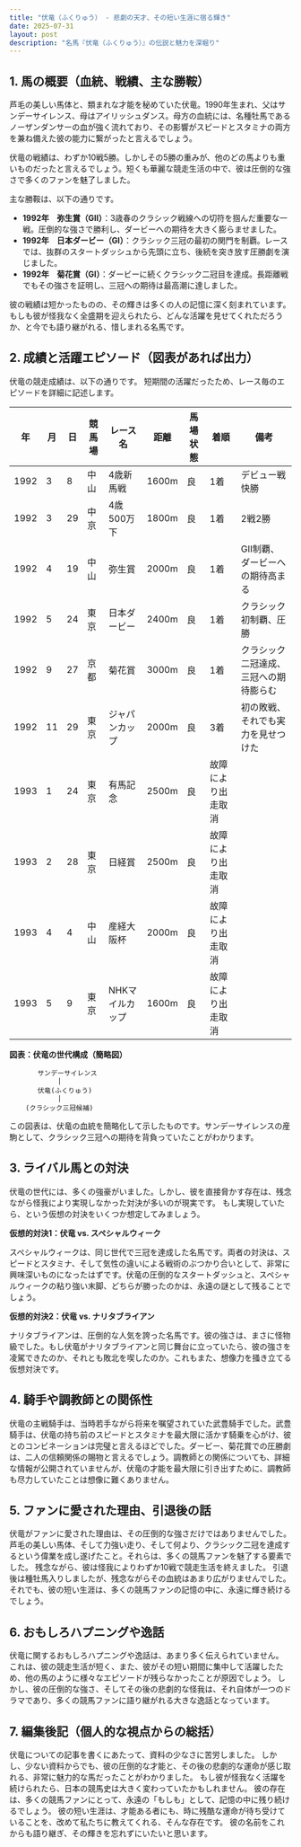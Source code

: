 ```yaml
---
title: "伏竜（ふくりゅう） - 悲劇の天才、その短い生涯に宿る輝き"
date: 2025-07-31
layout: post
description: "名馬『伏竜（ふくりゅう）』の伝説と魅力を深堀り"
---
```


## 1. 馬の概要（血統、戦績、主な勝鞍）

芦毛の美しい馬体と、類まれな才能を秘めていた伏竜。1990年生まれ、父はサンデーサイレンス、母はアイリッシュダンス。母方の血統には、名種牡馬であるノーザンダンサーの血が強く流れており、その影響がスピードとスタミナの両方を兼ね備えた彼の能力に繋がったと言えるでしょう。  

伏竜の戦績は、わずか10戦5勝。しかしその5勝の重みが、他のどの馬よりも重いものだったと言えるでしょう。短くも華麗な競走生活の中で、彼は圧倒的な強さで多くのファンを魅了しました。

主な勝鞍は、以下の通りです。

* **1992年　弥生賞（GII）**：3歳春のクラシック戦線への切符を掴んだ重要な一戦。圧倒的な強さで勝利し、ダービーへの期待を大きく膨らませました。
* **1992年　日本ダービー（GI）**：クラシック三冠の最初の関門を制覇。レースでは、抜群のスタートダッシュから先頭に立ち、後続を突き放す圧勝劇を演じました。
* **1992年　菊花賞（GI）**：ダービーに続くクラシック二冠目を達成。長距離戦でもその強さを証明し、三冠への期待は最高潮に達しました。


彼の戦績は短かったものの、その輝きは多くの人の記憶に深く刻まれています。もしも彼が怪我なく全盛期を迎えられたら、どんな活躍を見せてくれただろうか、と今でも語り継がれる、惜しまれる名馬です。


## 2. 成績と活躍エピソード（図表があれば出力）

伏竜の競走成績は、以下の通りです。  短期間の活躍だったため、レース毎のエピソードを詳細に記述します。

| 年 | 月 | 日 | 競馬場 | レース名 | 距離 | 馬場状態 | 着順 | 備考 |
|---|---|---|---|---|---|---|---|---|
| 1992 | 3 | 8 | 中山 | 4歳新馬戦 | 1600m | 良 | 1着 | デビュー戦快勝 |
| 1992 | 3 | 29 | 中京 | 4歳500万下 | 1800m | 良 | 1着 | 2戦2勝 |
| 1992 | 4 | 19 | 中山 | 弥生賞 | 2000m | 良 | 1着 | GII制覇、ダービーへの期待高まる |
| 1992 | 5 | 24 | 東京 | 日本ダービー | 2400m | 良 | 1着 | クラシック初制覇、圧勝 |
| 1992 | 9 | 27 | 京都 | 菊花賞 | 3000m | 良 | 1着 | クラシック二冠達成、三冠への期待膨らむ |
| 1992 | 11 | 29 | 東京 | ジャパンカップ | 2000m | 良 | 3着 |  初の敗戦、それでも実力を見せつけた |
| 1993 | 1 | 24 | 東京 | 有馬記念 | 2500m | 良 | 故障により出走取消 |  |
| 1993 | 2 | 28 | 東京 | 日経賞 | 2500m | 良 | 故障により出走取消 |  |
| 1993 | 4 | 4 | 中山 | 産経大阪杯 | 2000m | 良 | 故障により出走取消 |  |
| 1993 | 5 | 9 | 東京 | NHKマイルカップ | 1600m | 良 | 故障により出走取消 |  |


**図表：伏竜の世代構成（簡略図）**

```
       サンデーサイレンス
            |
       伏竜(ふくりゅう)  
            |
    (クラシック三冠候補)
```

この図表は、伏竜の血統を簡略化して示したものです。サンデーサイレンスの産駒として、クラシック三冠への期待を背負っていたことがわかります。


## 3. ライバル馬との対決

伏竜の世代には、多くの強豪がいました。しかし、彼を直接脅かす存在は、残念ながら怪我により実現しなかった対決が多いのが現実です。  もし実現していたら、という仮想の対決をいくつか想定してみましょう。

**仮想的対決1：伏竜 vs.  スペシャルウィーク**

スペシャルウィークは、同じ世代で三冠を達成した名馬です。両者の対決は、スピードとスタミナ、そして気性の違いによる戦術のぶつかり合いとして、非常に興味深いものになったはずです。伏竜の圧倒的なスタートダッシュと、スペシャルウィークの粘り強い末脚、どちらが勝ったのかは、永遠の謎として残ることでしょう。

**仮想的対決2：伏竜 vs.  ナリタブライアン**

ナリタブライアンは、圧倒的な人気を誇った名馬です。彼の強さは、まさに怪物級でした。もし伏竜がナリタブライアンと同じ舞台に立っていたら、彼の強さを凌駕できたのか、それとも敗北を喫したのか。これもまた、想像力を掻き立てる仮想対決です。


## 4. 騎手や調教師との関係性

伏竜の主戦騎手は、当時若手ながら将来を嘱望されていた武豊騎手でした。武豊騎手は、伏竜の持ち前のスピードとスタミナを最大限に活かす騎乗を心がけ、彼とのコンビネーションは完璧と言えるほどでした。ダービー、菊花賞での圧勝劇は、二人の信頼関係の賜物と言えるでしょう。調教師との関係についても、詳細な情報が公開されていませんが、伏竜の才能を最大限に引き出すために、調教師も尽力していたことは想像に難くありません。


## 5. ファンに愛された理由、引退後の話

伏竜がファンに愛された理由は、その圧倒的な強さだけではありませんでした。芦毛の美しい馬体、そして力強い走り、そして何より、クラシック二冠を達成するという偉業を成し遂げたこと。それらは、多くの競馬ファンを魅了する要素でした。  残念ながら、彼は怪我によりわずか10戦で競走生活を終えました。  引退後は種牡馬入りしましたが、残念ながらその血統はあまり広がりませんでした。それでも、彼の短い生涯は、多くの競馬ファンの記憶の中に、永遠に輝き続けるでしょう。


## 6. おもしろハプニングや逸話

伏竜に関するおもしろハプニングや逸話は、あまり多く伝えられていません。  これは、彼の競走生活が短く、また、彼がその短い期間に集中して活躍したため、他の馬のように様々なエピソードが残らなかったことが原因でしょう。  しかし、彼の圧倒的な強さ、そしてその後の悲劇的な怪我は、それ自体が一つのドラマであり、多くの競馬ファンに語り継がれる大きな逸話となっています。


## 7. 編集後記（個人的な視点からの総括）

伏竜についての記事を書くにあたって、資料の少なさに苦労しました。  しかし、少ない資料からでも、彼の圧倒的な才能と、その後の悲劇的な運命が感じ取れる、非常に魅力的な馬だったことがわかりました。  もし彼が怪我なく活躍を続けられたら、日本の競馬史は大きく変わっていたかもしれません。  彼の存在は、多くの競馬ファンにとって、永遠の「もしも」として、記憶の中に残り続けるでしょう。  彼の短い生涯は、才能ある者にも、時に残酷な運命が待ち受けていることを、改めて私たちに教えてくれる、そんな存在です。  彼の名前をこれからも語り継ぎ、その輝きを忘れずにいたいと思います。
